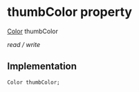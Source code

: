 


# thumbColor property






[Color](https://api.flutter.dev/flutter/dart-ui/Color-class.html) thumbColor
  
_read / write_






## Implementation

```dart
Color thumbColor;


```







